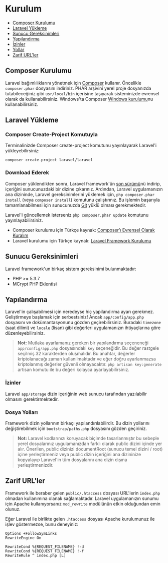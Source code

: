 # Kurulum

- [Composer Kurulumu](#composer-kurulumu)
- [Laravel Yükleme](#laravel-yukleme)
- [Sunucu Gereksinimleri](#sunucu-gereksinimleri)
- [Yapılandırma](#yapilandirma)
- [İzinler](#izinler)
- [Yollar](#yollar)
- [Zarif URL'ler](#zarif-urller)

<a name="composer-kurulumu"></a>
## Composer Kurulumu

Laravel bağımlılıklarını yönetmek için [Composer](http://getcomposer.org) kullanır. Öncelikle `composer.phar` dosyasını indiriniz. PHAR arşivini yerel proje dosyanızda tutabileceğiniz gibi `usr/local/bin` içerisine taşıyarak sisteminizde evrensel olarak da kullanabilirsiniz. Windows'ta Composer [Windows kurulumu](https://getcomposer.org/Composer-Setup.exe)nu kullanabilirsiniz.

<a name="laravel-yukleme"></a>
## Laravel Yükleme

### Composer Create-Project Komutuyla

Terminalinizde Composer create-project komutunu yayınlayarak Laravel'i yükleyebilirsiniz:

`composer create-project laravel/laravel`

### Download Ederek

Composer yüklendikten sonra, Laravel framework'ün [son sürümü](https://github.com/laravel/laravel/archive/master.zip)nü indirip, içeriğini sunucunuzdaki bir dizine çıkarınız. Ardından, Laravel uygulamanızın ana dizininde, Laravel gereksinimlerini yüklemek için, `php composer.phar install` (veya `composer install`) komutunu çalıştırınız. Bu işlemin başarıyla tamamlanabilmesi için sunucunuzda [Git](http://git-scm.com/downloads) yüklü olması gerekmektedir.

Laravel'i güncellemek isterseniz `php composer.phar update` komutunu yayınlayabilirsiniz.

- Composer kurulumu için Türkçe kaynak: [Composer’ı Evrensel Olarak Kuralım](http://www.sinaneldem.com.tr/composeri-evrensel-olarak-kuralim/)
- Laravel kurulumu için Türkçe kaynak: [Laravel Framework Kurulumu](http://www.sinaneldem.com.tr/laravel-framework-kurulumu/)

<a name="sunucu-gereksinimleri"></a>
## Sunucu Gereksinimleri

Laravel framework'un birkaç sistem gereksinimi bulunmaktadır:

- PHP >= 5.3.7
- MCrypt PHP Eklentisi

<a name="yapilandirma"></a>
## Yapılandırma

Laravel'in çalışabilmesi için neredeyse hiç yapilandırma ayarı gerekmez. Geliştirmeye başlamak için serbestsiniz! Ancak `app/config/app.php` dosyasını ve dokümantasyonunu gözden geçirebilirsiniz. Buradaki `timezone` (saat dilimi) ve `locale` (lisan) gibi değerleri uygulamanızın ihtiyaçlarına göre düzenleyebilirsiniz.

> **Not:** Mutlaka ayarlamanız gereken bir yapılandırma seçeneneği `app/config/app.php` dosyasındaki `key` seçeneğidir. Bu değer rastgele seçilmiş 32 karakterden oluşmalıdır. Bu anahtar, değerler kriptolanacağı zaman kullanılmaktadır ve eğer doğru ayarlanmazsa kriptolanmış değerler güvenli olmayacaktır. `php artisan key:generate` artisan komutu ile bu değeri kolayca ayarlayabilirsiniz.

<a name="izinler"></a>
### İzinler
Laravel `app/storage` dizin içeriğinin web sunucu tarafından yazılabilir olmasını gerektirmektedir.

<a name="yollar"></a>
### Dosya Yolları

Framework dizin yollarının birkaçı yapılandırılabilirdir. Bu dizin yollarını değiştirebilmek için `bootstrap/paths.php` dosyasını gözden geçiriniz.

> **Not:** Laravel kodlarınızı koruyacak biçimde tasarlanmıştır bu sebeple yerel dosyalarınız uygulamanızdan farklı olarak public dizini içinde yer alır. Önerilen, public dizinizi documentRoot (sunucu temel dizini / root) içine yerleştirmeniz veya public dizin içeriğini ana dizininize kopyalayıp Laravel'in tüm dosyalarını ana dizin dışına yerleştirmenizdir.

<a name="zarif-urller"></a>
## Zarif URL'ler

Framework ile beraber gelen `public/.htaccess` dosyası URL'lerin `index.php` olmadan kullanımına olanak sağlamaktadır. Laravel uygulamanızın sunumu için Apache kullanıyorsanız `mod_rewrite` modülünün etkin olduğundan emin olunuz.

Eğer Laravel ile birlikte gelen `.htaccess` dosyası Apache kurulumunuz ile işlev göstermezse, bunu deneyiniz:

	Options +FollowSymLinks
	RewriteEngine On

	RewriteCond %{REQUEST_FILENAME} !-d
	RewriteCond %{REQUEST_FILENAME} !-f
	RewriteRule ^ index.php [L]
